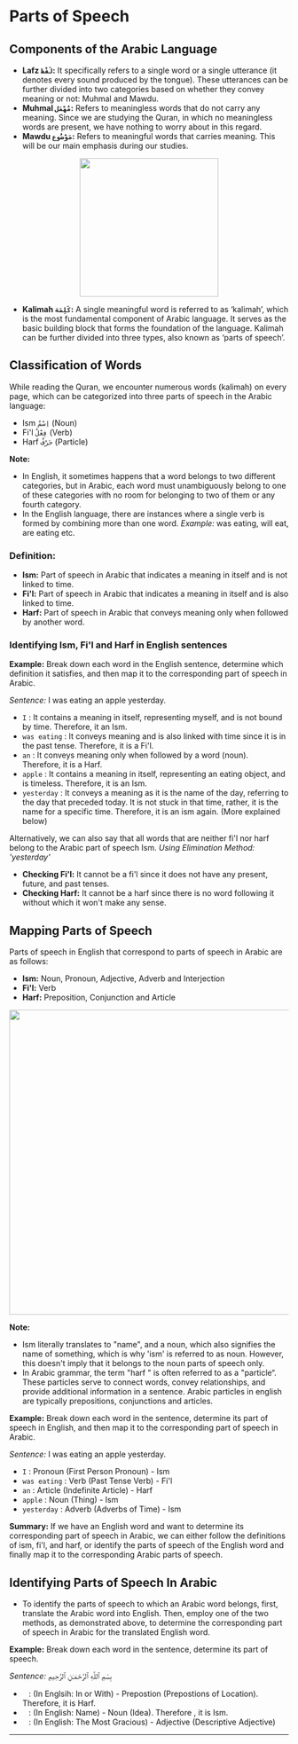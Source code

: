 # Parts of Speech

## Components of the Arabic Language
- **Lafz `لَفْظ`:** It specifically refers to a single word or a single utterance (it denotes every sound produced by the tongue). These utterances can be further divided into two categories based on whether they convey meaning or not: Muhmal and Mawdu.
- **Muhmal `مُهْمَل`:** Refers to meaningless words that do not carry any meaning. Since we are studying the Quran, in which no meaningless words are present, we have nothing to worry about in this regard.
- **Mawdu `مَوْضُوع`:** Refers to meaningful words that carries meaning. This will be our main emphasis during our studies.

<p align="center">
  <img src="https://github.com/mdfnam/QnA/assets/156814846/21c0099f-3c9b-49b6-b648-dcb5fe6b12df" width="250">
</p>

- **Kalimah `كَلِمَة`:** A single meaningful word is referred to as ‘kalimah’, which is the most fundamental component of Arabic language. It serves as the basic building block that forms the foundation of the language. Kalimah can be further divided into three types, also known as ‘parts of speech’.

## Classification of Words
While reading the Quran, we encounter numerous words (kalimah) on every page, which can be categorized into three parts of speech in the Arabic language:
- Ism `اِسْمٌ` (Noun)
- Fi'l `فِعْلٌ` (Verb)
- Harf `حَرْفٌ` (Particle)

**Note:** 
- In English, it sometimes happens that a word belongs to two different categories, but in Arabic, each word must unambiguously belong to one of these categories with no room for belonging to two of them or any fourth category.
- In the English language, there are instances where a single verb is formed by combining more than one word. *Example:* was eating, will eat, are eating etc.

### Definition:
- **Ism:** Part of speech in Arabic that indicates a meaning in itself and is not linked to time.
- **Fi'l:** Part of speech in Arabic that indicates a meaning in itself and is also linked to time.
- **Harf:** Part of speech in Arabic that conveys meaning only when followed by another word.

### Identifying Ism, Fi'l and Harf in English sentences
**Example:** Break down each word in the English sentence, determine which definition it satisfies, and then map it to the corresponding part of speech in Arabic.

*Sentence:* I was eating an apple yesterday.
- `I` : It contains a meaning in itself, representing myself, and is not bound by time. Therefore, it an Ism.
- `was eating` : It conveys meaning and is also linked with time since it is in the past tense. Therefore, it is a Fi'l.
- `an` : It conveys meaning only when followed by a word (noun). Therefore, it is a Harf.
- `apple` : It contains a meaning in itself, representing an eating object, and is timeless. Therefore, it is an Ism.
- `yesterday` : It conveys a meaning as it is the name of the day, referring to the day that preceded today. It is not stuck in that time, rather, it is the name for a specific time. Therefore, it is an ism again. (More explained below)

Alternatively, we can also say that all words that are neither fi'l nor harf belong to the Arabic part of speech Ism.
*Using Elimination Method: 'yesterday'* 
- **Checking Fi'l:** It cannot be a fi'l since it does not have any present, future, and past tenses.
- **Checking Harf:** It cannot be a harf since there is no word following it without which it won't make any sense.

## Mapping Parts of Speech
Parts of speech in English that correspond to parts of speech in Arabic are as follows:
- **Ism:** Noun, Pronoun, Adjective, Adverb and Interjection
- **Fi'l:** Verb
- **Harf:** Preposition, Conjunction and Article

<p align="center">
  <img src="https://github.com/mdfnam/QnA/assets/156814846/ecba23c0-1838-4387-9d72-0b773f3e21e1" width="550">
</p>

**Note:**
- Ism literally translates to "name", and a noun, which also signifies the name of something, which is why 'ism' is referred to as noun. However, this doesn't imply that it belongs to the noun parts of speech only.
- In Arabic grammar, the term "harf " is often referred to as a "particle“. These particles serve to connect words, convey relationships, and provide additional information in a sentence. Arabic particles in english are typically prepositions, conjunctions and articles.

**Example:** Break down each word in the sentence, determine its part of speech in English, and then map it to the corresponding part of speech in Arabic.

*Sentence:* I was eating an apple yesterday.
- `I` : Pronoun (First Person Pronoun) - Ism
- `was eating` : Verb (Past Tense Verb) - Fi'l
- `an` : Article (Indefinite Article) - Harf
- `apple` : Noun (Thing) - Ism
- `yesterday` :  Adverb (Adverbs of Time) - Ism

**Summary:** If we have an English word and want to determine its corresponding part of speech in Arabic, we can either follow the definitions of ism, fi'l, and harf, or identify the parts of speech of the English word and finally map it to the corresponding Arabic parts of speech.

## Identifying Parts of Speech In Arabic
- To identify the parts of speech to which an Arabic word belongs, first, translate the Arabic word into English. Then, employ one of the two methods, as demonstrated above, to determine the corresponding part of speech in Arabic for the translated English word.

**Example:** Break down each word in the sentence, determine its part of speech.

*Sentence:* بِسْمِ ٱللَّهِ ٱلرَّحْمَـٰنِ ٱلرَّحِيمِ
- ` ` : (In Englsih: In or With) - Prepostion (Prepostions of Location). Therefore, it is Harf.
- ` ` : (In English: Name) - Noun (Idea). Therefore , it is Ism.
- ` ` : (In English: The Most Gracious) - Adjective (Descriptive Adjective)

---
